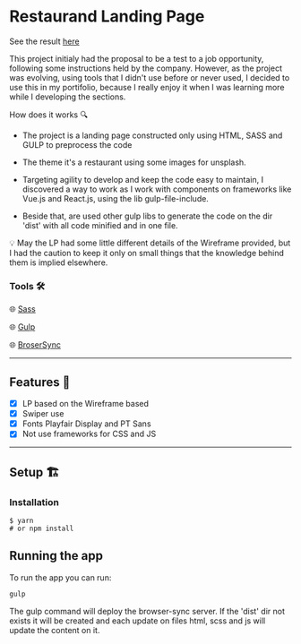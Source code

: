 # Restaurand Landing Page

See the result [here](https://restaurand-lp.vercel.app/)

This project initialy had the proposal to be a test to a job opportunity, following some instructions held by the company. However, as the project was evolving, using tools that I didn't use before or never used, I decided to use this in my portifolio, because I really enjoy it when I was learning more while I developing the sections.

How does it works 🔍

- The project is a landing page constructed only using HTML, SASS and GULP to preprocess the code

- The theme it's a restaurant using some images for unsplash.

- Targeting agility to develop and keep the code easy to maintain, I discovered a way to work as I work with components on frameworks like Vue.js and React.js, using the lib gulp-file-include.

- Beside that, are used other gulp libs to generate the code on the dir 'dist' with all code minified and in one file.

💡 May the LP had some little different details of the Wireframe provided, but I had the caution to keep it only on small things that the knowledge behind them is implied elsewhere.

### Tools 🛠️

🌐 [Sass](https://sass-lang.com/)

🌐 [Gulp](https://gulpjs.com/)

🌐 [BroserSync](https://browsersync.io/)

---

## Features 📜

- [x] LP based on the Wireframe based
- [x] Swiper use
- [x] Fonts Playfair Display and PT Sans
- [x] Not use frameworks for CSS and JS

---

## Setup 🏗️

### Installation

```
$ yarn
# or npm install
```

## Running the app

To run the app you can run:

```bash
gulp
```

The gulp command will deploy the browser-sync server. If the 'dist' dir not exists it will be created and each update on files html, scss and js will update the content on it.
